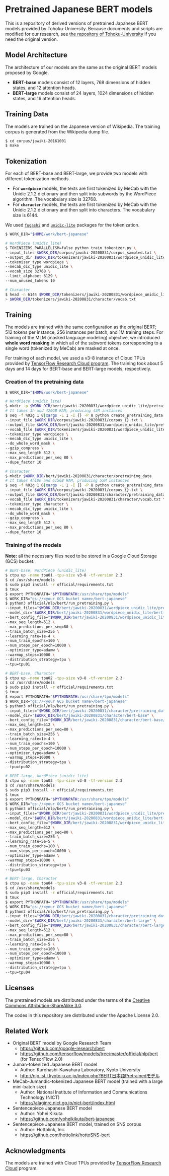 # Pretrained Japanese BERT models

This is a repository of derived versions of pretrained Japanese BERT models provided by Tohoku-University.
Because documents and scripts are modified for our research, see [the repository of Tohoku-University](https://github.com/cl-tohoku/bert-japanese) if you need the original version.

## Model Architecture

The architecture of our models are the same as the original BERT models proposed by Google.
- **BERT-base** models consist of 12 layers, 768 dimensions of hidden states, and 12 attention heads.
- **BERT-large** models consist of 24 layers, 1024 dimensions of hidden states, and 16 attention heads.

## Training Data

The models are trained on the Japanese version of Wikipedia.
The training corpus is generated from the Wikipedia dump file.

```sh
$ cd corpus/jawiki-20161001
$ make
```

## Tokenization

For each of BERT-base and BERT-large, we provide two models with different tokenization methods.

- For **`wordpiece`** models, the texts are first tokenized by MeCab with the Unidic 2.1.2 dictionary and then split into subwords by the WordPiece algorithm.
  The vocabulary size is 32768.
- For **`character`** models, the texts are first tokenized by MeCab with the Unidic 2.1.2 dictionary and then split into characters.
  The vocabulary size is 6144.

We used [`fugashi`](https://github.com/polm/fugashi) and [`unidic-lite`](https://github.com/polm/unidic-lite) packages for the tokenization.

```sh
$ WORK_DIR="$HOME/work/bert-japanese"

# WordPiece (unidic_lite)
$ TOKENIZERS_PARALLELISM=false python train_tokenizer.py \
--input_files $WORK_DIR/corpus/jawiki-20200831/corpus_sampled.txt \
--output_dir $WORK_DIR/tokenizers/jawiki-20200831/wordpiece_unidic_lite \
--tokenizer_type wordpiece \
--mecab_dic_type unidic_lite \
--vocab_size 32768 \
--limit_alphabet 6129 \
--num_unused_tokens 10

# Character
$ head -n 6144 $WORK_DIR/tokenizers/jawiki-20200831/wordpiece_unidic_lite/vocab.txt \
> $WORK_DIR/tokenizers/jawiki-20200831/character/vocab.txt
```

## Training

The models are trained with the same configuration as the original BERT; 512 tokens per instance, 256 instances per batch, and 1M training steps.
For training of the MLM (masked language modeling) objective, we introduced **whole word masking** in which all of the subword tokens corresponding to a single word (tokenized by MeCab) are masked at once.

For training of each model, we used a v3-8 instance of Cloud TPUs provided by [TensorFlow Research Cloud program](https://www.tensorflow.org/tfrc/).
The training took about 5 days and 14 days for BERT-base and BERT-large models, respectively.

### Creation of the pretraining data

```sh
$ WORK_DIR="$HOME/work/bert-japanese"

# WordPiece (unidic_lite)
$ mkdir -p $WORK_DIR/bert/jawiki-20200831/wordpiece_unidic_lite/pretraining_data
# It takes 3h and 420GB RAM, producing 43M instances
$ seq -f %02g 1 8|xargs -L 1 -I {} -P 8 python create_pretraining_data.py \
--input_file $WORK_DIR/corpus/jawiki-20200831/corpus_{}.txt \
--output_file $WORK_DIR/bert/jawiki-20200831/wordpiece_unidic_lite/pretraining_data/pretraining_data_{}.tfrecord.gz \
--vocab_file $WORK_DIR/tokenizers/jawiki-20200831/wordpiece_unidic_lite/vocab.txt \
--tokenizer_type wordpiece \
--mecab_dic_type unidic_lite \
--do_whole_word_mask \
--gzip_compress \
--max_seq_length 512 \
--max_predictions_per_seq 80 \
--dupe_factor 10

# Character
$ mkdir $WORK_DIR/bert/jawiki-20200831/character/pretraining_data
# It takes 4h10m and 615GB RAM, producing 55M instances
$ seq -f %02g 1 8|xargs -L 1 -I {} -P 8 python create_pretraining_data.py \
--input_file $WORK_DIR/corpus/jawiki-20200831/corpus_{}.txt \
--output_file $WORK_DIR/bert/jawiki-20200831/character/pretraining_data/pretraining_data_{}.tfrecord.gz \
--vocab_file $WORK_DIR/tokenizers/jawiki-20200831/character/vocab.txt \
--tokenizer_type character \
--mecab_dic_type unidic_lite \
--do_whole_word_mask \
--gzip_compress \
--max_seq_length 512 \
--max_predictions_per_seq 80 \
--dupe_factor 10
```

### Training of the models

**Note:** all the necessary files need to be stored in a Google Cloud Storage (GCS) bucket.

```sh
# BERT-base, WordPiece (unidic_lite)
$ ctpu up -name tpu01 -tpu-size v3-8 -tf-version 2.3
$ cd /usr/share/models
$ sudo pip3 install -r official/requirements.txt
$ tmux
$ export PYTHONPATH="$PYTHONPATH:/usr/share/tpu/models"
$ WORK_DIR="gs://<your GCS bucket name>/bert-japanese"
$ python3 official/nlp/bert/run_pretraining.py \
--input_files="$WORK_DIR/bert/jawiki-20200831/wordpiece_unidic_lite/pretraining_data/pretraining_data_*.tfrecord" \
--model_dir="$WORK_DIR/bert/jawiki-20200831/wordpiece_unidic_lite/bert-base" \
--bert_config_file="$WORK_DIR/bert/jawiki-20200831/wordpiece_unidic_lite/bert-base/config.json" \
--max_seq_length=512 \
--max_predictions_per_seq=80 \
--train_batch_size=256 \
--learning_rate=1e-4 \
--num_train_epochs=100 \
--num_steps_per_epoch=10000 \
--optimizer_type=adamw \
--warmup_steps=10000 \
--distribution_strategy=tpu \
--tpu=tpu01

# BERT-base, Character
$ ctpu up -name tpu02 -tpu-size v3-8 -tf-version 2.3
$ cd /usr/share/models
$ sudo pip3 install -r official/requirements.txt
$ tmux
$ export PYTHONPATH="$PYTHONPATH:/usr/share/tpu/models"
$ WORK_DIR="gs://<your GCS bucket name>/bert-japanese"
$ python3 official/nlp/bert/run_pretraining.py \
--input_files="$WORK_DIR/bert/jawiki-20200831/character/pretraining_data/pretraining_data_*.tfrecord" \
--model_dir="$WORK_DIR/bert/jawiki-20200831/character/bert-base" \
--bert_config_file="$WORK_DIR/bert/jawiki-20200831/character/bert-base/config.json" \
--max_seq_length=512 \
--max_predictions_per_seq=80 \
--train_batch_size=256 \
--learning_rate=1e-4 \
--num_train_epochs=100 \
--num_steps_per_epoch=10000 \
--optimizer_type=adamw \
--warmup_steps=10000 \
--distribution_strategy=tpu \
--tpu=tpu02

# BERT-large, WordPiece (unidic_lite)
$ ctpu up -name tpu03 -tpu-size v3-8 -tf-version 2.3
$ cd /usr/share/models
$ sudo pip3 install -r official/requirements.txt
$ tmux
$ export PYTHONPATH="$PYTHONPATH:/usr/share/tpu/models"
$ WORK_DIR="gs://<your GCS bucket name>/bert-japanese"
$ python3 official/nlp/bert/run_pretraining.py \
--input_files="$WORK_DIR/bert/jawiki-20200831/wordpiece_unidic_lite/pretraining_data/pretraining_data_*.tfrecord" \
--model_dir="$WORK_DIR/bert/jawiki-20200831/wordpiece_unidic_lite/bert-large" \
--bert_config_file="$WORK_DIR/bert/jawiki-20200831/wordpiece_unidic_lite/bert-large/config.json" \
--max_seq_length=512 \
--max_predictions_per_seq=80 \
--train_batch_size=256 \
--learning_rate=5e-5 \
--num_train_epochs=100 \
--num_steps_per_epoch=10000 \
--optimizer_type=adamw \
--warmup_steps=10000 \
--distribution_strategy=tpu \
--tpu=tpu03

# BERT-large, Character
$ ctpu up -name tpu04 -tpu-size v3-8 -tf-version 2.3
$ cd /usr/share/models
$ sudo pip3 install -r official/requirements.txt
$ tmux
$ export PYTHONPATH="$PYTHONPATH:/usr/share/tpu/models"
$ WORK_DIR="gs://<your GCS bucket name>/bert-japanese"
$ python3 official/nlp/bert/run_pretraining.py \
--input_files="$WORK_DIR/bert/jawiki-20200831/character/pretraining_data/pretraining_data_*.tfrecord" \
--model_dir="$WORK_DIR/bert/jawiki-20200831/character/bert-large" \
--bert_config_file="$WORK_DIR/bert/jawiki-20200831/character/bert-large/config.json" \
--max_seq_length=512 \
--max_predictions_per_seq=80 \
--train_batch_size=256 \
--learning_rate=5e-5 \
--num_train_epochs=100 \
--num_steps_per_epoch=10000 \
--optimizer_type=adamw \
--warmup_steps=10000 \
--distribution_strategy=tpu \
--tpu=tpu04
```

## Licenses

The pretrained models are distributed under the terms of the [Creative Commons Attribution-ShareAlike 3.0](https://creativecommons.org/licenses/by-sa/3.0/).

The codes in this repository are distributed under the Apache License 2.0.

## Related Work

- Original BERT model by Google Research Team
    - https://github.com/google-research/bert
    - https://github.com/tensorflow/models/tree/master/official/nlp/bert (for TensorFlow 2.0)
- Juman-tokenized Japanese BERT model
    - Author: Kurohashi-Kawahara Laboratory, Kyoto University
    - http://nlp.ist.i.kyoto-u.ac.jp/index.php?BERT日本語Pretrainedモデル
- MeCab-Jumandic-tokenized Japanese BERT model (trained with a large mini-batch size)
    - Author: National Institute of Information and Communications Technology (NICT)
    - https://alaginrc.nict.go.jp/nict-bert/index.html
- Sentencepiece Japanese BERT model
    - Author: Yohei Kikuta
    - https://github.com/yoheikikuta/bert-japanese
- Sentencepiece Japanese BERT model, trained on SNS corpus
    - Author: Hottolink, Inc.
    - https://github.com/hottolink/hottoSNS-bert

## Acknowledgments

The models are trained with Cloud TPUs provided by [TensorFlow Research Cloud](https://www.tensorflow.org/tfrc/) program.
